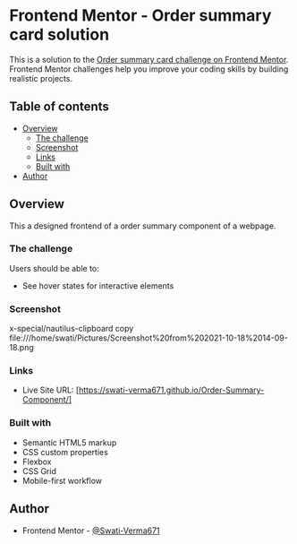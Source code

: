 # Frontend Mentor - Order summary card solution

This is a solution to the [Order summary card challenge on Frontend Mentor](https://www.frontendmentor.io/challenges/order-summary-component-QlPmajDUj). Frontend Mentor challenges help you improve your coding skills by building realistic projects. 

## Table of contents

- [Overview](#overview)
  - [The challenge](#the-challenge)
  - [Screenshot](#screenshot)
  - [Links](#links)
  - [Built with](#built-with)
- [Author](#author)



## Overview
This a designed frontend of a order summary component of a webpage.

### The challenge

Users should be able to:

- See hover states for interactive elements

### Screenshot

x-special/nautilus-clipboard
copy
file:///home/swati/Pictures/Screenshot%20from%202021-10-18%2014-09-18.png


### Links

- Live Site URL: [https://swati-verma671.github.io/Order-Summary-Component/]

### Built with

- Semantic HTML5 markup
- CSS custom properties
- Flexbox
- CSS Grid
- Mobile-first workflow


## Author

- Frontend Mentor - [@Swati-Verma671](https://www.frontendmentor.io/profile/Swati-Verma671)



